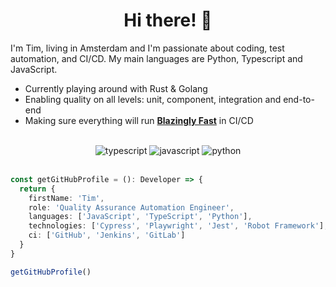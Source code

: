 <h1 align="center"> Hi there! 👋 </h1>

I'm Tim, living in Amsterdam and I'm passionate about coding, test automation, and CI/CD. My main languages are Python, Typescript and JavaScript.

- Currently playing around with Rust & Golang
- Enabling quality on all levels: unit, component, integration and end-to-end
- Making sure everything will run [**Blazingly Fast**](https://www.youtube.com/watch?v=Z0GX2mTUtfo&list=RDCMUC8ENHE5xdFSwx71u3fDH5Xw) in CI/CD

<br />
<div align="center">
  <img src="https://img.shields.io/badge/TypeScript-007ACC?style=for-the-badge&logo=typescript&logoColor=white" alt="typescript" />
  <img src="https://img.shields.io/badge/javascript-%23323330.svg?style=for-the-badge&logo=javascript&logoColor=%23F7DF1E" alt="javascript" />
  <img src="https://img.shields.io/badge/python-3670A0?style=for-the-badge&logo=python&logoColor=ffdd54" alt="python" />
</div>
<br />

```typescript
const getGitHubProfile = (): Developer => {
  return {
    firstName: 'Tim',
    role: 'Quality Assurance Automation Engineer',
    languages: ['JavaScript', 'TypeScript', 'Python'],
    technologies: ['Cypress', 'Playwright', 'Jest', 'Robot Framework'],
    ci: ['GitHub', 'Jenkins', 'GitLab']
  }
}

getGitHubProfile()
```
